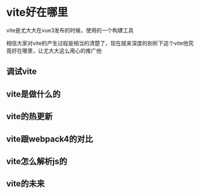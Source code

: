 # vite好在哪里

vite是尤大大在vue3发布的时候，使用的一个构建工具

相信大家对vite的产生过程是相当的清楚了，现在就来深度的剖析下这个vite他究竟好在哪里，让尤大大这么用心的推广他

## 调试vite

## vite是做什么的

## vite的热更新

## vite跟webpack4的对比

## vite怎么解析js的

## vite的未来